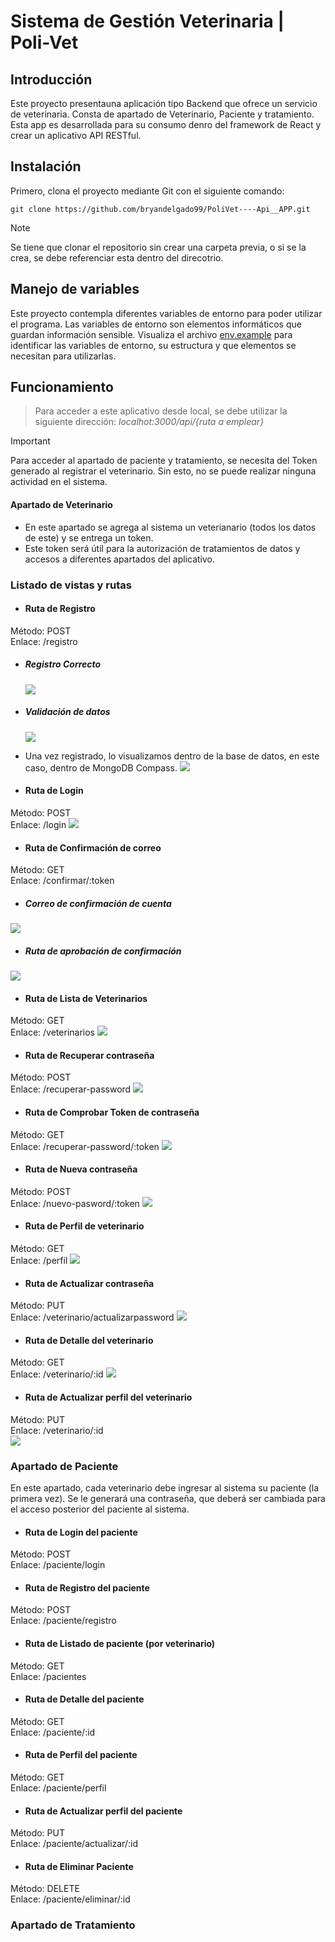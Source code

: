 # Sistema de Gestión Veterinaria | Poli-Vet

## Introducción
Este proyecto presentauna aplicación tipo Backend que ofrece un servicio de veterinaria. Consta de apartado de Veterinario, Paciente y tratamiento. Esta app es desarrollada para su consumo denro del framework de React y crear un aplicativo API RESTful.

## Instalación
Primero, clona el proyecto mediante Git con el siguiente comando:
~~~
git clone https://github.com/bryandelgado99/PoliVet----Api__APP.git
~~~

> [!NOTE]
> Se tiene que clonar el repositorio sin crear una carpeta previa, o si se la crea, se debe referenciar esta dentro del direcotrio.

## Manejo de variables
Este proyecto contempla diferentes variables de entorno para poder utilizar el programa. Las variables de entorno son elementos informáticos que guardan información sensible.
Visualiza el archivo [env.example](.env.example) para identificar las variables de entorno, su estructura y que elementos se necesitan para utilizarlas.

## Funcionamiento
> Para acceder a este aplicativo desde local, se debe utilizar la siguiente dirección: _localhot:3000/api/{ruta a emplear}_

> [!IMPORTANT]
> Para acceder al apartado de paciente y tratamiento, se necesita del Token generado al registrar el veterinario. Sin esto, no se puede realizar ninguna actividad en el sistema.

#### Apartado de Veterinario
- En este apartado se agrega al sistema un veterianario (todos los datos de este) y se entrega un token. 
- Este token será útil para la autorización de tratamientos de datos y accesos a diferentes apartados del aplicativo. 

### Listado de vistas y rutas
- #### Ruta de Registro
Método: POST  
Enlace: /registro
  - ##### Registro Correcto
    ![](https://github.com/bryandelgado99/PoliVet----Api__APP/blob/77b868f91533ce41f0c02e7974319e435da7c4af/images/registro.png)
  - ##### Validación de datos
    ![](https://github.com/bryandelgado99/PoliVet----Api__APP/blob/77b868f91533ce41f0c02e7974319e435da7c4af/images/validacion_datos.png)
  - Una vez registrado, lo visualizamos dentro de la base de datos, en este caso, dentro de MongoDB Compass.
    ![](https://github.com/bryandelgado99/PoliVet----Api__APP/blob/4c7a75d99cd356cf9b318f00caf12de974de7e8b/images/compass.png)

- #### Ruta de Login
Método: POST  
Enlace: /login
![](https://github.com/bryandelgado99/PoliVet----Api__APP/blob/77b868f91533ce41f0c02e7974319e435da7c4af/images/login.png)

- #### Ruta de Confirmación de correo
Método: GET  
Enlace: /confirmar/:token
 - ##### Correo de confirmación de cuenta
  ![](https://github.com/bryandelgado99/PoliVet----Api__APP/blob/77b868f91533ce41f0c02e7974319e435da7c4af/images/mail_confirmacion.png)
 - ##### Ruta de aprobación de confirmación
  ![](https://github.com/bryandelgado99/PoliVet----Api__APP/blob/77b868f91533ce41f0c02e7974319e435da7c4af/images/confirmacion.png)

- #### Ruta de Lista de Veterinarios
Método: GET  
Enlace: /veterinarios
![](https://github.com/bryandelgado99/PoliVet----Api__APP/blob/4c7a75d99cd356cf9b318f00caf12de974de7e8b/images/listado_vet.png)

- #### Ruta de Recuperar contraseña
Método: POST  
Enlace: /recuperar-password
![](https://github.com/bryandelgado99/PoliVet----Api__APP/blob/77b868f91533ce41f0c02e7974319e435da7c4af/images/rec-pass.png)

- #### Ruta de Comprobar Token de contraseña
Método: GET  
Enlace: /recuperar-password/:token
![](https://github.com/bryandelgado99/PoliVet----Api__APP/blob/77b868f91533ce41f0c02e7974319e435da7c4af/images/token-pass-rec.png)

- #### Ruta de Nueva contraseña
Método: POST  
Enlace: /nuevo-pasword/:token
![](https://github.com/bryandelgado99/PoliVet----Api__APP/blob/77b868f91533ce41f0c02e7974319e435da7c4af/images/new-pass.png)

- #### Ruta de Perfil de veterinario
Método: GET  
Enlace: /perfil
![](https://github.com/bryandelgado99/PoliVet----Api__APP/blob/4c7a75d99cd356cf9b318f00caf12de974de7e8b/images/perfil-vet.png)

- #### Ruta de Actualizar contraseña
Método: PUT  
Enlace: /veterinario/actualizarpassword
![](https://github.com/bryandelgado99/PoliVet----Api__APP/blob/77b868f91533ce41f0c02e7974319e435da7c4af/images/act_pass.png)

- #### Ruta de Detalle del veterinario
Método: GET  
Enlace: /veterinario/:id
![](https://github.com/bryandelgado99/PoliVet----Api__APP/blob/4c7a75d99cd356cf9b318f00caf12de974de7e8b/images/detalle-vet.png)

- #### Ruta de Actualizar perfil del veterinario
Método: PUT  
Enlace: /veterinario/:id  
![](https://github.com/bryandelgado99/PoliVet----Api__APP/blob/77b868f91533ce41f0c02e7974319e435da7c4af/images/actualizaci%C3%B3n-perfil.png)

### Apartado de Paciente
En este apartado, cada veterinario debe ingresar al sistema su paciente (la primera vez). Se le generará una contraseña, que deberá ser cambiada para el acceso posterior del paciente al sistema.

- #### Ruta de Login del paciente
Método: POST  
 Enlace: /paciente/login
![]()

- #### Ruta de Registro del paciente
Método: POST  
Enlace: /paciente/registro
![]()

- #### Ruta de Listado de paciente (por veterinario)
Método: GET  
Enlace: /pacientes
![]()

- #### Ruta de Detalle del paciente 
Método: GET  
Enlace: /paciente/:id
![]()

- #### Ruta de Perfil del paciente
Método: GET  
Enlace: /paciente/perfil
![]()

- #### Ruta de Actualizar perfil del paciente
Método: PUT  
Enlace: /paciente/actualizar/:id
![]()

- #### Ruta de Eliminar Paciente
Método: DELETE  
Enlace: /paciente/eliminar/:id
![]()

### Apartado de Tratamiento

